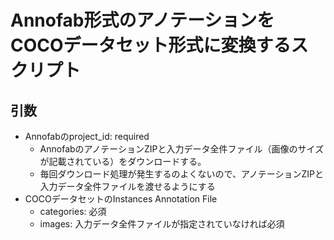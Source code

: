 
# Annofab形式のアノテーションをCOCOデータセット形式に変換するスクリプト


## 引数
* Annofabのproject_id: required
    * AnnofabのアノテーションZIPと入力データ全件ファイル（画像のサイズが記載されている）をダウンロードする。
    * 毎回ダウンロード処理が発生するのよくないので、アノテーションZIPと入力データ全件ファイルを渡せるようにする
* COCOデータセットのInstances Annotation File
    * categories: 必須
    * images: 入力データ全件ファイルが指定されていなければ必須


    
